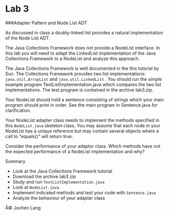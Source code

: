 # Lab 3
###Adapter Pattern and Node List ADT

As discussed in class a doubly-linked list provides a natural implementation of the Node List ADT.

The Java Collections Framework does not provide a NodeList interface. In this lab you will need to adapt the LinkedList implementation of the Java Collections Framework to a NodeList and analyze this approach.

The Java Collections Framework is well documented in the this tutorial by Sun. The Collections Framework provides two list implementations: `java.util.ArrayList` and `java.util.LinkedList` . You should run the simple example program TestListImplementation.java which compares the two list implementations. The test program is contained in the archive lab3.zip.

Your NodeList should hold a sentence consisting of strings which your main program should print in order. See the main program in Sentence.java for clarification.

Your NodeList adapter class needs to implement the methods specified in this `NodeList.java` skeleton class. You may assume that each node in your NodeList has a unique reference but may contain several objects where a call to "equals()" will return true.

Consider the performance of your adaptor class. Which methods have not the expected performance of a NodeList implementation and why?

Summary

- Look at the Java Collections Framework tutorial
- Download the archive lab3.zip
- Study and run `TestListImplementation.java`
- Look at `NodeList.java`
- Implement indicated methods and test your code with `Sentence.java`
- Analyze the behaviour of your adapter class

Â© Jochen Lang